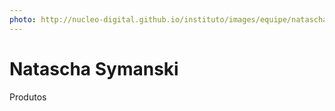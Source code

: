 ```yaml
---
photo: http://nucleo-digital.github.io/instituto/images/equipe/natascha.png
---
```


# Natascha Symanski

Produtos
